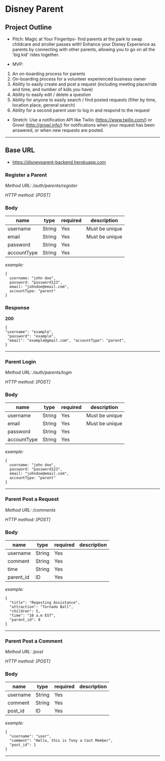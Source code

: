 # Disney Parent

## Project Outline

- Pitch: Magic at Your Fingertips- find parents at the park to swap childcare and stroller passes with! Enhance your Disney Experience as parents by connecting with other parents, allowing you to go on all the 'big kid' rides together.

* MVP:

1.  An on-boarding process for parents
2.  On-boarding process for a volunteer experienced business owner
3.  Ability to easily create and post a request (including meeting place/ride and time, and number of kids you have)
4.  Ability to easily edit / delete a question
5.  Ability for anyone to easily search / find posted requests (filter by time, location place, general search)
6.  Ability for a second parent user to log in and respond to the request

- Stretch: Use a notification API like Twilio (https://www.twilio.com/) or Growl (http://growl.info/) for notifications when your request has been answered, or when new requests are posted.

---

## Base URL

- https://disneyparent-backend.herokuapp.com

### Register a Parent

_Method URL: /auth/parents/register_

_HTTP method: [POST]_

### Body

| name        | type   | required | description    |
| ----------- | ------ | -------- | -------------- |
| username    | String | Yes      | Must be unique |
| email       | String | Yes      | Must be unique |
| password    | String | Yes      |                |
| accountType | String | Yes      |                |

_example:_

```
{
  username: "john doe",
  password: "password123",
  email: "johndoe@email.com",
  accountType: "parent"
}
```

### Response

**200**

```
{
"username": "example",
 "password": "example",
 "email": "example@gmail.com", "accountType": "parent",
}
```

---

### Parent Login

_Method URL: /auth/parents/login_

_HTTP method: [POST]_

### Body

| name        | type   | required | description    |
| ----------- | ------ | -------- | -------------- |
| username    | String | Yes      | Must be unique |
| email       | String | Yes      | Must be unique |
| password    | String | Yes      |                |
| accountType | String | Yes      |                |

_example:_

```
{
  username: "john doe",
  password: "password123",
  email: "johndoe@email.com",
  accountType: "parent"
}
```

---

### Parent Post a Request

_Method URL: /comments_

_HTTP method: [POST]_

### Body

| name      | type   | required | description |
| --------- | ------ | -------- | ----------- |
| username  | String | Yes      |             |
| comment   | String | Yes      |             |
| time      | String | Yes      |             |
| parent_id | ID     | Yes      |             |

_example:_

```
{
  "title": "Reqesting Assistance",
  "attraction": "Tornado Ball",
  "children": 5,
  "time": "10 a.m EST",
  "parent_id": 8
}
```

---

### Parent Post a Comment

_Method URL: /post_

_HTTP method: [POST]_

### Body

| name     | type   | required | description |
| -------- | ------ | -------- | ----------- |
| username | String | Yes      |             |
| comment  | String | Yes      |             |
| post_id  | ID     | Yes      |             |

_example:_

```
{
  "username": "user",
  "comment": "Hello, this is Tony a Cast Member",
  "post_id": 1
}
```

---
